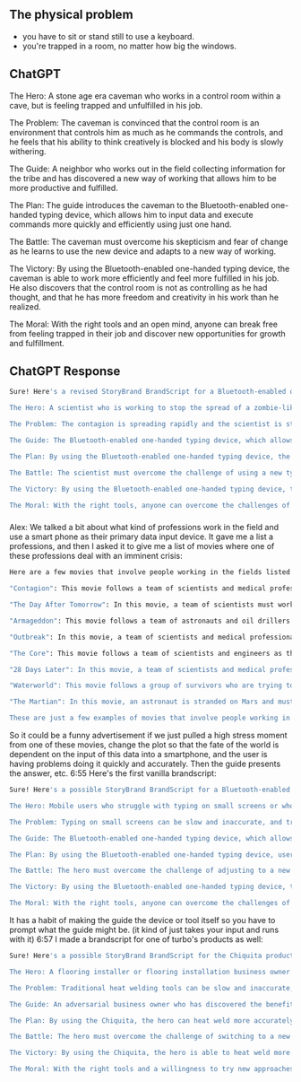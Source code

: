## The physical problem

* you have to sit or stand still to use a keyboard.
* you're trapped in a room, no matter how big the windows.

## ChatGPT

The Hero: A stone age era caveman who works in a control room within a cave, but is feeling trapped and unfulfilled in his job.

The Problem: The caveman is convinced that the control room is an environment that controls him as much as he commands the controls, and he feels that his ability to think creatively is blocked and his body is slowly withering.

The Guide: A neighbor who works out in the field collecting information for the tribe and has discovered a new way of working that allows him to be more productive and fulfilled.

The Plan: The guide introduces the caveman to the Bluetooth-enabled one-handed typing device, which allows him to input data and execute commands more quickly and efficiently using just one hand.

The Battle: The caveman must overcome his skepticism and fear of change as he learns to use the new device and adapts to a new way of working.

The Victory: By using the Bluetooth-enabled one-handed typing device, the caveman is able to work more efficiently and feel more fulfilled in his job. He also discovers that the control room is not as controlling as he had thought, and that he has more freedom and creativity in his work than he realized.

The Moral: With the right tools and an open mind, anyone can break free from feeling trapped in their job and discover new opportunities for growth and fulfillment.

## ChatGPT Response

```sh
Sure! Here's a revised StoryBrand BrandScript for a Bluetooth-enabled one-handed typing device, with the hero as a scientist working to stop the spread of a zombie-like contagion:

The Hero: A scientist who is working to stop the spread of a zombie-like contagion that is threatening the population.

The Problem: The contagion is spreading rapidly and the scientist is struggling to keep up with the data and analysis required to understand and contain it.

The Guide: The Bluetooth-enabled one-handed typing device, which allows the scientist to input data and analyze it more quickly and efficiently.

The Plan: By using the Bluetooth-enabled one-handed typing device, the scientist is able to type faster and more accurately, freeing up their other hand for other tasks and allowing them to analyze and understand the contagion more quickly.

The Battle: The scientist must overcome the challenge of using a new typing method and integrating the device into their work while also dealing with the pressure and urgency of the contagion crisis.

The Victory: By using the Bluetooth-enabled one-handed typing device, the scientist is able to analyze and understand the contagion more quickly and effectively, leading to the development of a successful plan to contain and stop its spread.

The Moral: With the right tools, anyone can overcome the challenges of working under pressure and make a meaningful impact in the face of an imminent crisis.
```

### 

Alex: We talked a bit about what kind of professions work in the field and use a smart phone as their primary data input device. It gave me a list a professions, and then I asked it to give me a list of movies where one of these professions deal with an imminent crisis:

```sh
Here are a few movies that involve people working in the fields listed above (environmental, construction/engineering, data collection, medical, and agricultural) dealing with an imminent crisis:

"Contagion": This movie follows a team of scientists and medical professionals as they work to contain and understand a deadly virus that is spreading rapidly around the world.

"The Day After Tomorrow": In this movie, a team of scientists must work to stop a global catastrophe caused by climate change.

"Armageddon": This movie follows a team of astronauts and oil drillers as they work to stop an asteroid from colliding with Earth.

"Outbreak": In this movie, a team of scientists and medical professionals must work to contain and cure a deadly virus that has been released in a small town.

"The Core": This movie follows a team of scientists and engineers as they work to stop the Earth's core from stopping, which would lead to the destruction of the planet.

"28 Days Later": In this movie, a team of scientists and medical professionals must work to stop a virus that turns people into aggressive, zombie-like creatures.

"Waterworld": This movie follows a group of survivors who are trying to find land in a world where the polar ice caps have melted and the earth is covered in water.

"The Martian": In this movie, an astronaut is stranded on Mars and must use his scientific expertise to survive and find a way to get back to Earth.

These are just a few examples of movies that involve people working in these fields dealing with an imminent crisis. There are many other movies that explore similar themes and scenarios.
```

So it could be a funny advertisement if we just pulled a high stress moment from one of these movies, change the plot so that the fate of the world is dependent on the input of this data into a smartphone, and the user is having problems doing it quickly and accurately. Then the guide presents the answer, etc.
6:55
Here's the first vanilla brandscript:

```sh
Sure! Here's a possible StoryBrand BrandScript for a Bluetooth-enabled one-handed typing device:

The Hero: Mobile users who struggle with typing on small screens or who want to type faster and more efficiently.

The Problem: Typing on small screens can be slow and inaccurate, and traditional two-handed typing can be awkward and cumbersome for some users.

The Guide: The Bluetooth-enabled one-handed typing device, which allows users to type with greater speed and accuracy using just one hand.

The Plan: By using the Bluetooth-enabled one-handed typing device, users can type faster and more accurately on their mobile devices, freeing up their other hand for other tasks.

The Battle: The hero must overcome the challenge of adjusting to a new typing method and integrating the device into their daily routine.

The Victory: By using the Bluetooth-enabled one-handed typing device, the hero is able to type more quickly and efficiently, freeing up their other hand for other tasks and allowing them to be more productive on their mobile devices.

The Moral: With the right tools, anyone can overcome the challenges of typing on small screens and improve their productivity on the go.
```

It has a habit of making the guide the device or tool itself so you have to prompt what the guide might be. (it kind of just takes your input and runs with it)
6:57
I made a brandscript for one of turbo's products as well:

```sh
Sure! Here's a possible StoryBrand BrandScript for the Chiquita product on turboheatweldingtools.com:

The Hero: A flooring installer or flooring installation business owner who is looking for ways to improve their efficiency and quality of work.

The Problem: Traditional heat welding tools can be slow and inaccurate, leading to costly mistakes and lost productivity.

The Guide: An adversarial business owner who has discovered the benefits of using the Chiquita, a high-quality and efficient heat welding tool.

The Plan: By using the Chiquita, the hero can heat weld more accurately and efficiently, improving the quality of their work and increasing their productivity.

The Battle: The hero must overcome the challenge of switching to a new tool and adapting to a new way of working, while also dealing with the pressure of competing with other businesses in the industry.

The Victory: By using the Chiquita, the hero is able to heat weld more accurately and efficiently, leading to higher quality work and increased profits for their business.

The Moral: With the right tools and a willingness to try new approaches, anyone can overcome the challenges of competition and succeed in their industry.
```